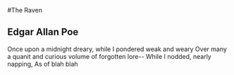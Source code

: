 #The Raven
## Edgar Allan Poe

Once upon a midnight dreary,  while I pondered weak and weary
Over many a quanit and curious volume of forgotten lore--
While I nodded, nearly napping, 
As of blah blah
